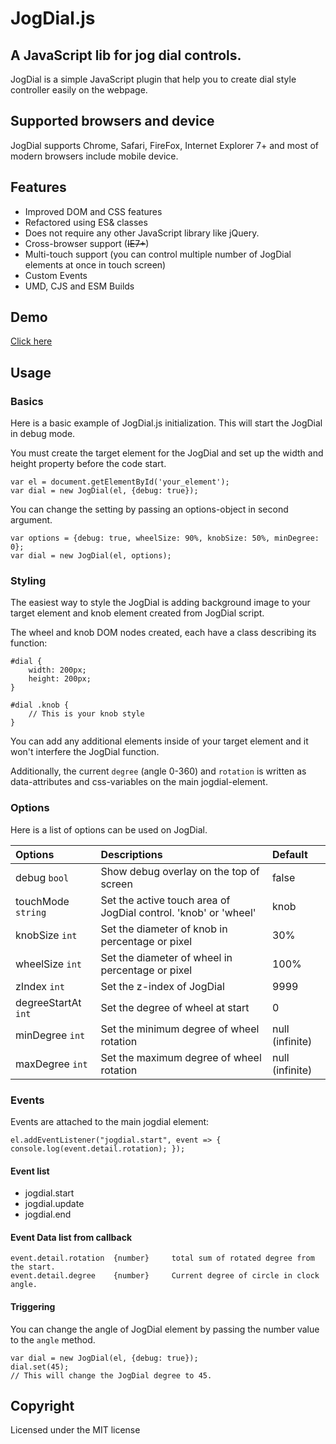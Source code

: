 # JogDial.js

## A JavaScript lib for jog dial controls.
JogDial is a simple JavaScript plugin that help you to create dial style controller easily on the webpage.

## Supported browsers and device
JogDial supports Chrome, Safari, FireFox, Internet Explorer 7+ and most of modern browsers include mobile device.

## Features
* Improved DOM and CSS features
* Refactored using ES& classes
* Does not require any other JavaScript library like jQuery.
* Cross-browser support (~~IE7+~~)
* Multi-touch support (you can control multiple number of JogDial elements at once in touch screen) 
* Custom Events
* UMD, CJS and ESM Builds

## Demo
[Click here](https://mtillmann.github.io/jogdial/)

## Usage

### Basics
Here is a basic example of JogDial.js initialization. This will start the JogDial in debug mode.

You must create the target element for the JogDial and set up the width and height property before the code start.

    var el = document.getElementById('your_element');
    var dial = new JogDial(el, {debug: true});
    
You can change the setting by passing an options-object in second argument.

    var options = {debug: true, wheelSize: 90%, knobSize: 50%, minDegree: 0};
    var dial = new JogDial(el, options);
    
### Styling
The easiest way to style the JogDial is adding background image to your target element and knob element created from JogDial script.

The wheel and knob DOM nodes created, each have a class describing its function: 

    #dial {
        width: 200px;
        height: 200px;
    }
    
    #dial .knob {
        // This is your knob style
    }
    
You can add any additional elements inside of your target element and it won't interfere the JogDial function.

Additionally, the current `degree` (angle 0-360) and `rotation` is written as data-attributes and css-variables on the main jogdial-element.

### Options
Here is a list of options can be used on JogDial.

Options              | Descriptions                                                     | Default         
:------------------- |:-----------------------------------------------------------------|:---------------
debug `bool`         | Show debug overlay on the top of screen                          |false           |
touchMode `string`   | Set the active touch area of JogDial control. 'knob' or 'wheel'  |knob            |
knobSize `int`       | Set the diameter of knob in percentage or pixel                  |30%             |
wheelSize `int`      | Set the diameter of wheel in percentage or pixel                 |100%            |
zIndex `int`         | Set the z-index of JogDial                                       |9999            |
degreeStartAt `int`  | Set the degree of wheel at start                                 |0               |
minDegree `int`      | Set the minimum degree of wheel rotation                         |null (infinite) |
maxDegree `int`      | Set the maximum degree of wheel rotation                         |null (infinite) |

### Events
Events are attached to the main jogdial element:
    
    
    el.addEventListener("jogdial.start", event => { console.log(event.detail.rotation); });
    

#### Event list
* jogdial.start
* jogdial.update
* jogdial.end

#### Event Data list from callback
    event.detail.rotation  {number}     total sum of rotated degree from the start.
    event.detail.degree    {number}     Current degree of circle in clock angle.
    
#### Triggering
You can change the angle of JogDial element by passing the number value to the `angle` method.

    var dial = new JogDial(el, {debug: true});
    dial.set(45); 
    // This will change the JogDial degree to 45.
    
    
## Copyright
Licensed under the MIT license 
